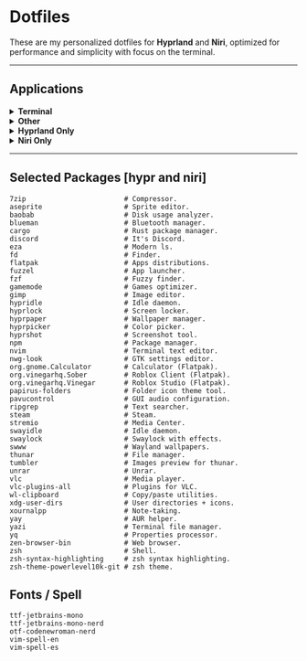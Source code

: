 # Dotfiles

These are my personalized dotfiles for **Hyprland** and **Niri**, optimized for performance and simplicity with focus on the terminal.

---

## Applications

<details>
<summary><strong>Terminal</strong></summary>

- **[Eza](https://github.com/eza-community/eza)** - Modern alternative of ls.
- **[Foot](https://codeberg.org/dnkl/foot)** - Terminal emulator.
- **[fzf](https://github.com/junegunn/fzf)** - Fuzzy finder.
- **[Neovim](https://github.com/neovim/neovim)** - Terminal text editor.
- **[Tmux](https://github.com/tmux/tmux)** - Terminal multiplexer.
- **[Yazi](https://github.com/sxyazi/yazi)** - Terminal File Manager.
- **[zsh](https://github.com/zsh-users/zsh)** - Shell.
- **[zsh-syntax-highlighting](https://github.com/zsh-users/zsh-syntax-highlighting)** - Syntax highlighting.
- **[zsh-theme-powerlevel10k-git](https://github.com/romkatv/powerlevel10k)** - Theme.

</details>

<details>
<summary><strong>Other</strong></summary>

- **[Aseprite](https://github.com/aseprite/aseprite)** - Sprite editor.
- **[Discord](https://discord.com/)** - It's discord.
- **[Flatpak](https://flatpak.org/)** - Apps distributions for Linux.
    - **[Calculator](https://github.com/GNOME/gnome-calculator)** - A Calculator.
    - **[Vinegar](https://vinegarhq.org/)** - Roblox Studio for Linux.
    - **[Sober](https://sober.vinegarhq.org/#introducing-sober)** - Roblox for Linux.
- **[Fuzzel](https://codeberg.org/dnkl/fuzzel)** - App launcher.
- **[gamemode](https://github.com/FeralInteractive/gamemode)** - Games optimizer.
- **[Gimp](https://www.gimp.org/)** - Image editor.
- **[nwg-look](https://github.com/nwg-piotr/nwg-look)** - GTK3 Settings editor.
- **[Papirus Folders](https://github.com/PapirusDevelopmentTeam/papirus-folders)** - Folder icon color changer.
- **[Pavucontrol](https://freedesktop.org/software/pulseaudio/pavucontrol)** - GUI Audio configuration.
- **[Stremio](https://www.stremio.com/)** - Media center.
- **[Thunar](https://docs.xfce.org/xfce/thunar/start)** - Lightweight file manager.
- **[VLC](https://www.videolan.org/vlc/)** - Media player.
- **[wl-clipboard]()** - Copy/paste utilities.
- **[Xournal++](https://github.com/xournalpp/xournalpp)** - Notetaking.
- **[Zen Browser](https://github.com/zen-browser/desktop)** - Zen Browser is a Firefox-based 'Browser' (yhea, crazy).

</details>


<details>
<summary><strong>Hyprland Only</strong></summary>

- **[Hypridle](https://github.com/hyprwm/hypridle)** - Idle daemon.
- **[Hyprlock](https://github.com/hyprwm/hyprlock)** - Screenlocker.
- **[Hyprpaper](https://github.com/hyprwm/hyprpaper)** - Wayland wallpapers.
- **[Hyprpicker](https://github.com/hyprwm/hyprpicker)** - Wayland color picker.
- **[Hyprshot](https://github.com/hyprwm/hyprshot)** - Advanced screenshot utility.

</details>


<details>
<summary><strong>Niri Only</strong></summary>

- **[Blueman](https://github.com/blueman-project/blueman)** - Bluetooth manager.
- **[swayidle](https://github.com/swaywm/swayidle)** - Idle daemon.
- **[swaylock-effects](https://github.com/mortie/swaylock-effects)** - Screenlocker.
- **[swww](https://github.com/LGFae/swww)** - Wayland wallpapers.

</details>

---

## Selected Packages [hypr and niri]

```text
7zip                        # Compressor.
aseprite                    # Sprite editor.
baobab                      # Disk usage analyzer.
blueman                     # Bluetooth manager.
cargo                       # Rust package manager.
discord                     # It's Discord.
eza                         # Modern ls.
fd                          # Finder.
flatpak                     # Apps distributions.
fuzzel                      # App launcher.
fzf                         # Fuzzy finder.
gamemode                    # Games optimizer.
gimp                        # Image editor.
hypridle                    # Idle daemon.
hyprlock                    # Screen locker.
hyprpaper                   # Wallpaper manager.
hyprpicker                  # Color picker.
hyprshot                    # Screenshot tool.
npm                         # Package manager.
nvim                        # Terminal text editor. 
nwg-look                    # GTK settings editor.
org.gnome.Calculator        # Calculator (Flatpak).
org.vinegarhq.Sober         # Roblox Client (Flatpak).
org.vinegarhq.Vinegar       # Roblox Studio (Flatpak).
papirus-folders             # Folder icon theme tool.
pavucontrol                 # GUI audio configuration.
ripgrep                     # Text searcher.
steam                       # Steam.
stremio                     # Media Center.
swayidle                    # Idle daemon.
swaylock                    # Swaylock with effects.
swww                        # Wayland wallpapers.
thunar                      # File manager.
tumbler                     # Images preview for thunar.
unrar                       # Unrar.
vlc                         # Media player.
vlc-plugins-all             # Plugins for VLC.
wl-clipboard                # Copy/paste utilities.
xdg-user-dirs               # User directories + icons.
xournalpp                   # Note-taking.
yay                         # AUR helper.
yazi                        # Terminal file manager.
yq                          # Properties processor.
zen-browser-bin             # Web browser.
zsh                         # Shell.
zsh-syntax-highlighting     # zsh syntax highlighting.
zsh-theme-powerlevel10k-git # zsh theme.
```

## Fonts / Spell

```text
ttf-jetbrains-mono
ttf-jetbrains-mono-nerd
otf-codenewroman-nerd
vim-spell-en
vim-spell-es
```
